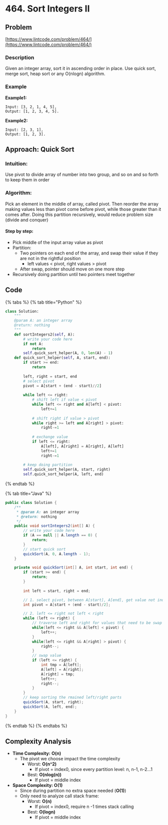 # 464. Sort Integers II

## Problem

[https://www.lintcode.com/problem/464/](https://www.lintcode.com/problem/464/)

### Description 

Given an integer array, sort it in ascending order in place. Use quick sort, merge sort, heap sort or any O\(nlogn\) algorithm.

### Example

**Example1:**

```text
Input: [3, 2, 1, 4, 5], 
Output: [1, 2, 3, 4, 5].
```

**Example2:**

```text
Input: [2, 3, 1], 
Output: [1, 2, 3].
```

## Approach: Quick Sort

### Intuition:

Use pivot to divide array of number into two group, and so on and so forth to keep them in order

### Algorithm: 

Pick an element in the middle of array, called pivot. Then reorder the array making values less than pivot come before pivot, while those greater than it comes after. Doing this partition recursively, would reduce problem size \(divide and conquer\)

#### Step by step: 

* Pick middle of the input array value as pivot
* Partition: 
  * Two pointers on each end of the array, and swap their value if they are not in the rightful position
    * left values &lt; pivot, right values &gt; pivot
  * After swap, pointer should move on one more step
* Recursively doing partition until two pointers meet together

## Code

{% tabs %}
{% tab title="Python" %}
```python
class Solution:
    """
    @param A: an integer array
    @return: nothing
    """
    def sortIntegers2(self, A):
        # write your code here
        if not A: 
            return 
        self.quick_sort_helper(A, 0, len(A) - 1)
    def quick_sort_helper(self, A, start, end):
        if start >= end:
            return 
        
        left, right = start, end
        # select pivot 
        pivot = A[start + (end - start)//2]
        
        while left <= right:
            # shift left if value < pivot
            while left <= right and A[left] < pivot:
                left+=1
            
            # shift right if value > pivot
            while right >= left and A[right] > pivot:
                right-=1
            
            # exchange value
            if left <= right:
                A[left], A[right] = A[right], A[left]
                left+=1
                right-=1
        
        # keep doing partition        
        self.quick_sort_helper(A, start, right)
        self.quick_sort_helper(A, left, end)
```
{% endtab %}

{% tab title="Java" %}
```java
public class Solution {
    /**
     * @param A: an integer array
     * @return: nothing
     */
    public void sortIntegers2(int[] A) {
        // write your code here
        if (A == null || A.length == 0) {
            return;
        }
        // start quick sort 
        quickSort(A, 0, A.length - 1);
    }

    private void quickSort(int[] A, int start, int end) {
        if (start >= end) {
            return;
        }
     
        int left = start, right = end;

        // 1. select pivot, between A[start], A[end], get value not index 
        int pivot = A[start + (end - start)/2];

        // 2. left <= right not left < right
        while (left <= right) {
            // traverse left and right for values that need to be swap
            while(left <= right && A[left] < pivot) {
                left++;
            }
            while(left <= right && A[right] > pivot) {
                right--;
            }
            // swap value 
            if (left <= right) {
                int tmp = A[left];
                A[left] = A[right];
                A[right] = tmp;
                left++;
                right--;
            }
        }
        // keep sorting the rmained left/right parts
        quickSort(A, start, right);
        quickSort(A, left, end);
    }
}
```
{% endtab %}
{% endtabs %}

## Complexity Analysis

* **Time Complexity:** **O\(n\)**
  * The pivot we choose impact the time complexity
    * Worst: **O\(n^2\)**
      * If pivot = index0, since every partition level: n, n-1, n-2...1
    * Best: **O\(nlog\(n\)\)**
      * If pivot = middle index
* **Space Complexity: O\(1\)**
  * Since during partition no extra space needed \(**O\(1\)**\)
  * Only need to analyze call stack frame:
    * Worst: **O\(n\)**
      * If pivot = index0, require n -1 times stack calling
    * Best: **O\(logn\)**
      * If pivot = middle index



